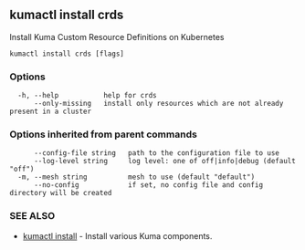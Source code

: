## kumactl install crds

Install Kuma Custom Resource Definitions on Kubernetes

```
kumactl install crds [flags]
```

### Options

```
  -h, --help           help for crds
      --only-missing   install only resources which are not already present in a cluster
```

### Options inherited from parent commands

```
      --config-file string   path to the configuration file to use
      --log-level string     log level: one of off|info|debug (default "off")
  -m, --mesh string          mesh to use (default "default")
      --no-config            if set, no config file and config directory will be created
```

### SEE ALSO

* [kumactl install](kumactl_install.md)	 - Install various Kuma components.

